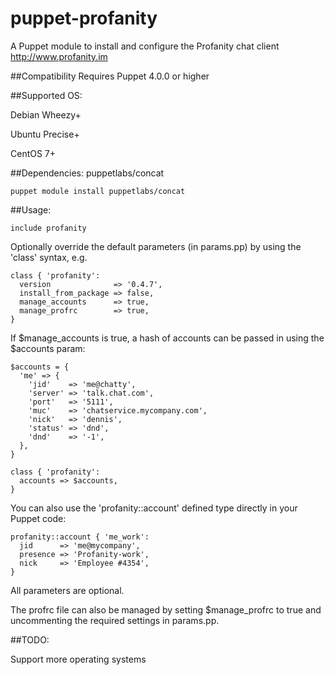 # puppet-profanity
A Puppet module to install and configure the Profanity chat client http://www.profanity.im

##Compatibility
Requires Puppet 4.0.0 or higher

##Supported OS:

Debian Wheezy+

Ubuntu Precise+

CentOS 7+

##Dependencies:
puppetlabs/concat

```
puppet module install puppetlabs/concat
```

##Usage:

```
include profanity
```

Optionally override the default parameters (in params.pp) by using the 'class' syntax, e.g.

```
class { 'profanity':
  version              => '0.4.7',
  install_from_package => false,
  manage_accounts      => true,
  manage_profrc        => true,
}
```

If $manage_accounts is true, a hash of accounts can be passed in using the $accounts param:

```
$accounts = {
  'me' => {
    'jid'    => 'me@chatty',
    'server' => 'talk.chat.com',
    'port'   => '5111',
    'muc'    => 'chatservice.mycompany.com',
    'nick'   => 'dennis',
    'status' => 'dnd',
    'dnd'    => '-1',
  },
}

class { 'profanity':
  accounts => $accounts,
}
```

You can also use the 'profanity::account' defined type directly in your Puppet code:

```
profanity::account { 'me_work':
  jid      => 'me@mycompany',
  presence => 'Profanity-work',
  nick     => 'Employee #4354',
}
```
All parameters are optional.

The profrc file can also be managed by setting $manage_profrc to true and uncommenting the required settings in params.pp.

##TODO:

Support more operating systems

